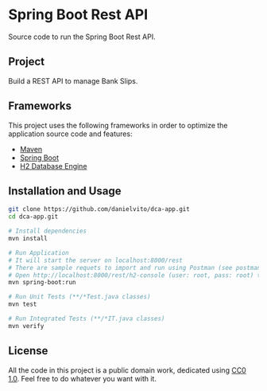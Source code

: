 # Spring Boot Rest API

Source code to run the Spring Boot Rest API.

## Project

Build a REST API to manage Bank Slips.

## Frameworks

This project uses the following frameworks in order to optimize the application source code and features:

* [Maven](https://maven.apache.org/)
* [Spring Boot](http://spring.io/)
* [H2 Database Engine](http://www.h2database.com/)

## Installation and Usage

```sh
git clone https://github.com/danielvito/dca-app.git
cd dca-app.git

# Install dependencies
mvn install

# Run Application
# It will start the server on localhost:8000/rest
# There are sample requets to import and run using Postman (see postman_samples.json)
# Open http://localhost:8000/rest/h2-console (user: root, pass: root) to use H2 console
mvn spring-boot:run

# Run Unit Tests (**/*Test.java classes)
mvn test

# Run Integrated Tests (**/*IT.java classes)
mvn verify
```

## License

All the code in this project is a public domain work, dedicated using [CC0 1.0](https://creativecommons.org/publicdomain/zero/1.0/). Feel free to do whatever you want with it.

